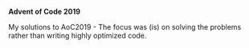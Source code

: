 **Advent of Code 2019**

My solutions to AoC2019 - The focus was (is) on solving the problems rather than writing highly optimized code.
